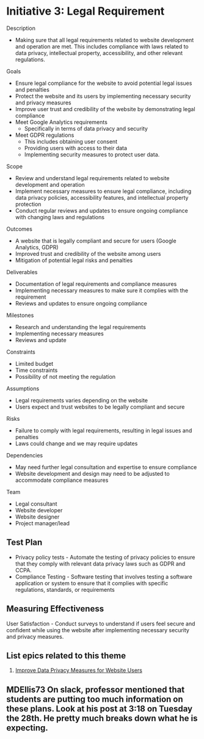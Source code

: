 # Initiative 3: Legal Requirement

Description
* Making sure that all legal requirements related to website development and operation are met. This includes compliance with laws related to data privacy, intellectual property, accessibility, and other relevant regulations.

Goals
* Ensure legal compliance for the website to avoid potential legal issues and penalties
* Protect the website and its users by implementing necessary security and privacy measures
* Improve user trust and credibility of the website by demonstrating legal compliance
* Meet Google Analytics requirements
  * Specifically in terms of data privacy and security
* Meet GDPR regulations
  * This includes obtaining user consent
  * Providing users with access to their data
  * Implementing security measures to protect user data.

Scope
* Review and understand legal requirements related to website development and operation
* Implement necessary measures to ensure legal compliance, including data privacy policies, accessibility features, and intellectual property protection
* Conduct regular reviews and updates to ensure ongoing compliance with changing laws and regulations

Outcomes
* A website that is legally compliant and secure for users (Google Analytics, GDPR)
* Improved trust and credibility of the website among users
* Mitigation of potential legal risks and penalties

Deliverables
* Documentation of legal requirements and compliance measures
* Implementing necessary measures to make sure it complies with the requirement
* Reviews and updates to ensure ongoing compliance

Milestones
* Research and understanding the legal requirements
* Implementing necessary measures
* Reviews and update

Constraints
* Limited budget
* Time constraints
* Possibility of not meeting the regulation

Assumptions
* Legal requirements varies depending on the website
* Users expect and trust websites to be legally compliant and secure

Risks
* Failure to comply with legal requirements, resulting in legal issues and penalties
* Laws could change and we may require updates

Dependencies
* May need further legal consultation and expertise to ensure compliance
* Website development and design may need to be adjusted to accommodate compliance measures

Team
* Legal consultant
* Website developer
* Website designer
* Project manager/lead

## Test Plan
* Privacy policy tests - Automate the testing of privacy policies to ensure that they comply with relevant data privacy laws such as GDPR and CCPA.
* Compliance Testing - Software testing that involves testing a software application or system to ensure that it complies with specific regulations, standards, or requirements

## Measuring Effectiveness
User Satisfaction - Conduct surveys to understand if users feel secure and confident while using the website after implementing necessary security and privacy measures.

## List epics related to this theme
1. [Improve Data Privacy Measures for Website Users](epic_3.md)

## MDEllis73 On slack, professor mentioned that students are putting too much information on these plans. Look at his post at 3:18 on Tuesday the 28th. He pretty much breaks down what he is expecting.

